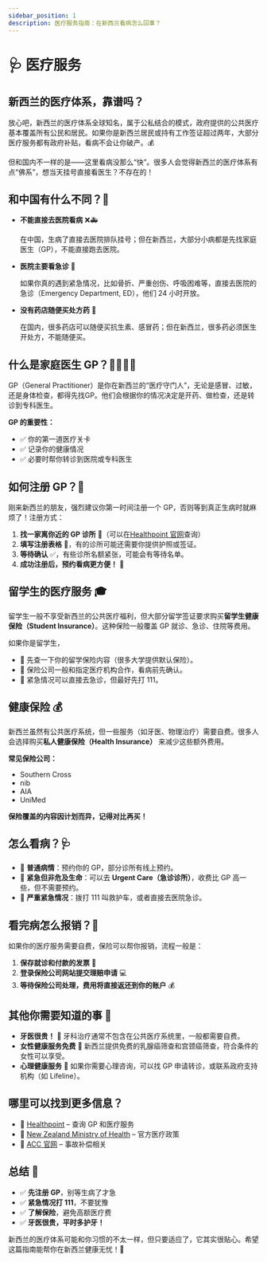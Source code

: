```yaml
---
sidebar_position: 1
description: 医疗服务指南：在新西兰看病怎么回事？
---
```


# 🩺 医疗服务

## 新西兰的医疗体系，靠谱吗？

放心吧，新西兰的医疗体系全球知名，属于公私结合的模式，政府提供的公共医疗基本覆盖所有公民和居民。如果你是新西兰居民或持有工作签证超过两年，大部分医疗服务都有政府补贴，看病不会让你破产。💰

但和国内不一样的是——这里看病没那么“快”。很多人会觉得新西兰的医疗体系有点“佛系”，想当天挂号直接看医生？不存在的！

## 和中国有什么不同？🤔

- **不能直接去医院看病** ❌🚑

    在中国，生病了直接去医院排队挂号；但在新西兰，大部分小病都是先找家庭医生（GP），不能直接跑去医院。

- **医院主要看急诊** 🏥

    如果你真的遇到紧急情况，比如骨折、严重创伤、呼吸困难等，直接去医院的急诊（Emergency Department, ED），他们 24 小时开放。

- **没有药店随便买处方药** 💊

    在国内，很多药店可以随便买抗生素、感冒药；但在新西兰，很多药必须医生开处方，不能随便买。

## 什么是家庭医生 GP？👨‍⚕️👩‍⚕️

GP（General Practitioner）是你在新西兰的“医疗守门人”，无论是感冒、过敏，还是身体检查，都得先找GP。他们会根据你的情况决定是开药、做检查，还是转诊到专科医生。

**GP 的重要性：**

- ✅ 你的第一道医疗关卡
- ✅ 记录你的健康情况
- ✅ 必要时帮你转诊到医院或专科医生

## 如何注册 GP？📝

刚来新西兰的朋友，强烈建议你第一时间注册一个 GP，否则等到真正生病时就麻烦了！注册方式：

1. **找一家离你近的 GP 诊所** 📍（可以在[Healthpoint 官网](https://www.healthpoint.co.nz/)查询）
2. **填写注册表格** 📝，有的诊所可能还需要你提供护照或签证。
3. **等待确认** ✅，有些诊所名额紧张，可能会有等待名单。
4. **成功注册后，预约看病更方便！** 📅

## 留学生的医疗服务 🎓

留学生一般不享受新西兰的公共医疗福利，但大部分留学签证要求购买**留学生健康保险（Student Insurance）**。这种保险一般覆盖 GP 就诊、急诊、住院等费用。

如果你是留学生，

- 🔹 先查一下你的留学保险内容（很多大学提供默认保险）。
- 🔹 保险公司一般和指定医疗机构合作，看病前先确认。
- 🔹 紧急情况可以直接去急诊，但最好先打 111。

## 健康保险 💰

新西兰虽然有公共医疗系统，但一些服务（如牙医、物理治疗）需要自费。很多人会选择购买**私人健康保险（Health Insurance）** 来减少这些额外费用。

**常见保险公司：**

- Southern Cross
- nib
- AIA
- UniMed

**保险覆盖的内容因计划而异，记得对比再买！**

## 怎么看病？🩺

- 📍 **普通病情**：预约你的 GP，部分诊所有线上预约。
- 📍 **紧急但非危及生命**：可以去 **Urgent Care（急诊诊所）**，收费比 GP 高一些，但不需要预约。
- 📍 **严重紧急情况**：拨打 111 叫救护车，或者直接去医院急诊。

## 看完病怎么报销？🧾

如果你的医疗服务需要自费，保险可以帮你报销，流程一般是：

1. **保存就诊和付款的发票** 📃
2. **登录保险公司网站提交理赔申请** 💻
3. **等待保险公司处理，费用将直接返还到你的账户** 💰

## 其他你需要知道的事 📌

- **牙医很贵！** 🦷 牙科治疗通常不包含在公共医疗系统里，一般都需要自费。
- **女性健康服务免费** 🎀 新西兰提供免费的乳腺癌筛查和宫颈癌筛查，符合条件的女性可以享受。
- **心理健康服务** 🧠 如果你需要心理咨询，可以找 GP 申请转诊，或联系政府支持机构（如 Lifeline）。

## 哪里可以找到更多信息？

- 📍 [Healthpoint](https://www.healthpoint.co.nz/) – 查询 GP 和医疗服务
- 📍 [New Zealand Ministry of Health](https://www.health.govt.nz/) – 官方医疗政策
- 📍 [ACC 官网](https://www.acc.co.nz/) – 事故补偿相关

## 总结 🌟

- ✅ **先注册 GP**，别等生病了才急
- ✅ **紧急情况打 111**，不要犹豫
- ✅ **了解保险**，避免高额医疗费
- ✅ **牙医很贵，平时多护牙！**

新西兰的医疗体系可能和你习惯的不太一样，但只要适应了，它其实很贴心。希望这篇指南能帮你在新西兰健康无忧！💖
